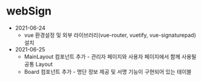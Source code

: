 <h1>webSign</h1>

<ul>
  <li>
    2021-06-24
    <ul>
      <li>vue 환경설정 및 외부 라이브러리(vue-router, vuetify, vue-signaturepad) 설치</li>
    </ul>
  </li>
  <li>2021-06-25
    <ul>
      <li>MainLayout 컴포넌트 추가 - 관리자 페이지와 사용자 페이지에서 함께 사용될 공통 Layout </li>
      <li>Board 컴포넌트 추가 - 명단 정보 제공 및 서명 기능이 구현되어 있는 테이블 </li>
    </ul>
  </li>
  </ul>
